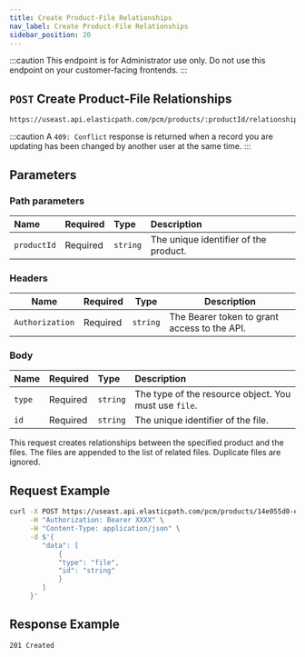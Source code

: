 ```yaml
---
title: Create Product-File Relationships
nav_label: Create Product-File Relationships
sidebar_position: 20
---
```


:::caution
This endpoint is for Administrator use only. Do not use this endpoint on your customer-facing frontends.
:::

## `POST` Create Product-File Relationships

```http
https://useast.api.elasticpath.com/pcm/products/:productId/relationships/files
```

:::caution
A `409: Conflict` response is returned when a record you are updating has been changed by another user at the same time.
:::

## Parameters

### Path parameters

| Name | Required | Type | Description |
| :--- | :--- | :--- | :--- |
| `productId` | Required | `string` | The unique identifier of the product. |

### Headers

| Name | Required | Type | Description |
| --- | --- | --- | --- |
| `Authorization` | Required | `string` | The Bearer token to grant access to the API. |

### Body

| Name | Required | Type | Description |
| :--- | :--- | :--- | :--- |
| `type` | Required | `string` | The type of the resource object. You must use `file`. |
| `id` | Required | `string` | The unique identifier of the file. |

This request creates relationships between the specified product and the files. The files are appended to the list of related files. Duplicate files are ignored.

## Request Example

```bash
curl -X POST https://useast.api.elasticpath.com/pcm/products/14e055d0-eebb-4090-8594-a0a7aeea2151/relationships/files \
     -H "Authorization: Bearer XXXX" \
     -H "Content-Type: application/json" \
     -d $'{
        "data": [
            {
            "type": "file",
            "id": "string"
            }
        ]
     }'
```

## Response Example

`201 Created`
